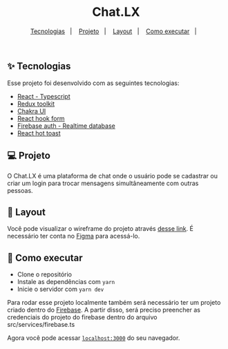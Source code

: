 <h1 align="center">
  Chat.LX
</h1>

<p align="center">
  <a href="#-tecnologias">Tecnologias</a>&nbsp;&nbsp;&nbsp;|&nbsp;&nbsp;&nbsp;
  <a href="#-projeto">Projeto</a>&nbsp;&nbsp;&nbsp;|&nbsp;&nbsp;&nbsp;
  <a href="#-layout">Layout</a>&nbsp;&nbsp;&nbsp;|&nbsp;&nbsp;&nbsp;
  <a href="#-como-executar">Como executar</a>&nbsp;&nbsp;&nbsp;|&nbsp;&nbsp;&nbsp;
</p>

<br>

## ✨ Tecnologias

Esse projeto foi desenvolvido com as seguintes tecnologias:

- [React - Typescript](https://reactjs.org)
- [Redux toolkit](https://redux-toolkit.js.org/)
- [Chakra UI](https://chakra-ui.com/)
- [React hook form](https://react-hook-form.com/)
- [Firebase auth - Realtime database](https://firebase.google.com/)
- [React hot toast](https://react-hot-toast.com/)

## 💻 Projeto

O Chat.LX é uma plataforma de chat onde o usuário pode se cadastrar ou criar um login para trocar mensagens simultâneamente com outras pessoas. 

## 🔖 Layout

Você pode visualizar o wireframe do projeto através [desse link](https://www.figma.com/file/TXMUiQtHKR9nClA76OxeRt/Untitled?node-id=0%3A1). É necessário ter conta no [Figma](http://figma.com/) para acessá-lo.

## 🚀 Como executar

- Clone o repositório
- Instale as dependências com `yarn`
- Inicie o servidor com `yarn dev`

Para rodar esse projeto localmente também será necessário ter um projeto criado dentro do [Firebase](https://firebase.google.com/). A partir disso, será preciso preencher as credenciais do projeto do firebase dentro do arquivo src/services/firebase.ts

Agora você pode acessar [`localhost:3000`](http://localhost:3000) do seu navegador.

